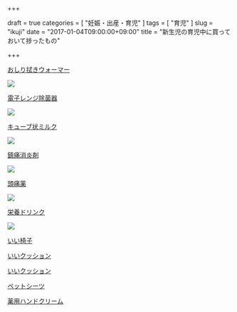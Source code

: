 +++

draft = true
categories = [
  "妊娠・出産・育児"
]
tags = [
  "育児"
]
slug = "ikuji"
date = "2017-01-04T09:00:00+09:00"
title = "新生児の育児中に買っておいて捗ったもの"

+++

[おしり拭きウォーマー](http://amzn.to/2iWAZEk)

<a href="https://www.amazon.co.jp/%E3%82%B3%E3%83%B3%E3%83%93-Combi-%E3%81%8A%E3%81%97%E3%82%8A%E6%8B%AD%E3%81%8D%E3%81%82%E3%81%9F%E3%81%9F%E3%82%81%E5%99%A8-%E3%82%AF%E3%82%A4%E3%83%83%E3%82%AF%E3%82%A6%E3%82%A9%E3%83%BC%E3%83%9E%E3%83%BC-%E4%B8%8A%E3%81%8B%E3%82%89%E6%B8%A9%E3%82%81%E3%82%8B%E3%83%88%E3%83%83%E3%83%97%E3%82%A6%E3%82%A9%E3%83%BC%E3%83%9E%E3%83%BC%E3%82%B7%E3%82%B9%E3%83%86%E3%83%A0/dp/B000LF859C/ref=as_li_ss_il?ie=UTF8&linkCode=li3&tag=yewton-22&linkId=346e9993f5bad84b3189d00e5cb9c3a1" target="_blank"><img border="0" src="//ws-fe.amazon-adsystem.com/widgets/q?_encoding=UTF8&ASIN=B000LF859C&Format=_SL250_&ID=AsinImage&MarketPlace=JP&ServiceVersion=20070822&WS=1&tag=yewton-22" ></a><img src="https://ir-jp.amazon-adsystem.com/e/ir?t=yewton-22&l=li3&o=9&a=B000LF859C" width="1" height="1" border="0" alt="" style="border:none !important; margin:0px !important;" />

[電子レンジ除菌器](http://amzn.to/2iqyXzT)

<a href="https://www.amazon.co.jp/%E3%80%90%E6%97%A5%E6%9C%AC%E8%A3%BD%E3%80%91%E3%82%B3%E3%83%B3%E3%83%93-%E9%9B%BB%E5%AD%90%E3%83%AC%E3%83%B3%E3%82%B8%E9%99%A4%E8%8F%8C-%E4%BF%9D%E7%AE%A1%E3%82%B1%E3%83%BC%E3%82%B9-%E9%99%A4%E8%8F%8C%E3%81%98%E3%82%87~%E3%81%9A%CE%B1-%E3%83%90%E3%83%8B%E3%83%A9/dp/B00D2IAEVW/ref=as_li_ss_il?ie=UTF8&linkCode=li3&tag=yewton-22&linkId=3fa6b68eb6d644bede549b8b8177844d" target="_blank"><img border="0" src="//ws-fe.amazon-adsystem.com/widgets/q?_encoding=UTF8&ASIN=B00D2IAEVW&Format=_SL250_&ID=AsinImage&MarketPlace=JP&ServiceVersion=20070822&WS=1&tag=yewton-22" ></a><img src="https://ir-jp.amazon-adsystem.com/e/ir?t=yewton-22&l=li3&o=9&a=B00D2IAEVW" width="1" height="1" border="0" alt="" style="border:none !important; margin:0px !important;" />

[キューブ状ミルク](http://amzn.to/2jlfUqs)

<a href="https://www.amazon.co.jp/%E6%98%8E%E6%B2%BB-%E3%81%BB%E3%81%BB%E3%81%88%E3%81%BF-%E3%82%89%E3%81%8F%E3%82%89%E3%81%8F%E3%82%AD%E3%83%A5%E3%83%BC%E3%83%96-27g%C3%9748%E8%A2%8B%E5%85%A5%E3%82%8A-%E6%99%AF%E5%93%81%E4%BB%98%E3%81%8D/dp/B012SG0VLG/ref=as_li_ss_il?ie=UTF8&linkCode=li3&tag=yewton-22&linkId=344c1f3d7d886b0591f0ba94732fc094" target="_blank"><img border="0" src="//ws-fe.amazon-adsystem.com/widgets/q?_encoding=UTF8&ASIN=B012SG0VLG&Format=_SL250_&ID=AsinImage&MarketPlace=JP&ServiceVersion=20070822&WS=1&tag=yewton-22" ></a><img src="https://ir-jp.amazon-adsystem.com/e/ir?t=yewton-22&l=li3&o=9&a=B012SG0VLG" width="1" height="1" border="0" alt="" style="border:none !important; margin:0px !important;" />

[鎮痛消炎剤](http://amzn.to/2iWDeHu)

<a href="https://www.amazon.co.jp/dp/B0010Y256C/ref=as_li_ss_il?&adid=0S0SZB04AEFKEKQQWDF9&&linkCode=li3&tag=yewton-22&linkId=cf40a820e9bdc4af0c2a61cb0b662996" target="_blank"><img border="0" src="//ws-fe.amazon-adsystem.com/widgets/q?_encoding=UTF8&ASIN=B0010Y256C&Format=_SL250_&ID=AsinImage&MarketPlace=JP&ServiceVersion=20070822&WS=1&tag=yewton-22" ></a><img src="https://ir-jp.amazon-adsystem.com/e/ir?t=yewton-22&l=li3&o=9&a=B0010Y256C" width="1" height="1" border="0" alt="" style="border:none !important; margin:0px !important;" />

[頭痛薬](http://amzn.to/2jxYTXp)

<a href="https://www.amazon.co.jp/%E3%82%A4%E3%83%96-EVE-%E3%80%90%E6%8C%87%E5%AE%9A%E7%AC%AC2%E9%A1%9E%E5%8C%BB%E8%96%AC%E5%93%81%E3%80%91%E3%82%A4%E3%83%96A%E9%8C%A0-60%E9%8C%A0-%E2%80%BB%E3%82%BB%E3%83%AB%E3%83%95%E3%83%A1%E3%83%87%E3%82%A3%E3%82%B1%E3%83%BC%E3%82%B7%E3%83%A7%E3%83%B3%E7%A8%8E%E5%88%B6%E5%AF%BE%E8%B1%A1%E5%95%86%E5%93%81/dp/B005UJ0W7W/ref=as_li_ss_il?ie=UTF8&linkCode=li3&tag=yewton-22&linkId=ff443cccddad6cd11b8dc6f0c3206cb3" target="_blank"><img border="0" src="//ws-fe.amazon-adsystem.com/widgets/q?_encoding=UTF8&ASIN=B005UJ0W7W&Format=_SL250_&ID=AsinImage&MarketPlace=JP&ServiceVersion=20070822&WS=1&tag=yewton-22" ></a><img src="https://ir-jp.amazon-adsystem.com/e/ir?t=yewton-22&l=li3&o=9&a=B005UJ0W7W" width="1" height="1" border="0" alt="" style="border:none !important; margin:0px !important;" />

[栄養ドリンク](http://amzn.to/2jlfIaU)

<a href="https://www.amazon.co.jp/%E3%82%A8%E3%82%B9%E3%82%AB%E3%83%83%E3%83%97-100ml-10-%E6%8C%87%E5%AE%9A%E5%8C%BB%E8%96%AC%E9%83%A8%E5%A4%96%E5%93%81/dp/B00E5V3UZC/ref=as_li_ss_il?s=hpc&ie=UTF8&qid=1484491267&sr=1-8&keywords=%E6%A0%84%E9%A4%8A%E3%83%89%E3%83%AA%E3%83%B3%E3%82%AF&th=1&linkCode=li3&tag=yewton-22&linkId=c9bf0acf0783e2c276650e852ab02fdd" target="_blank"><img border="0" src="//ws-fe.amazon-adsystem.com/widgets/q?_encoding=UTF8&ASIN=B00E5V3UZC&Format=_SL250_&ID=AsinImage&MarketPlace=JP&ServiceVersion=20070822&WS=1&tag=yewton-22" ></a><img src="https://ir-jp.amazon-adsystem.com/e/ir?t=yewton-22&l=li3&o=9&a=B00E5V3UZC" width="1" height="1" border="0" alt="" style="border:none !important; margin:0px !important;" />

[いい椅子](http://amzn.to/2jatetB)

[いいクッション](http://amzn.to/2jtl68q)

[いいクッション](http://amzn.to/2keeuLT)


[ペットシーツ](http://amzn.to/2ke8mmZ)

[薬用ハンドクリーム](http://amzn.to/2kAK9ra)

